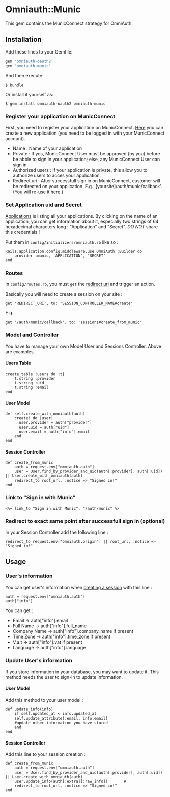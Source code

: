 # Omniauth::Munic

This gem contains the MunicConnect strategy for OmniAuth.

## Installation

Add these lines to your Gemfile:

```ruby
gem 'omniauth-oauth2'
gem 'omniauth-munic'
```

And then execute:

    $ bundle

Or install it yourself as:

    $ gem install omniauth-oauth2 omniauth-munic

### Register your application on MunicConnect

First, you need to register your application on MunicConnect. [Here](https://connect.munic.io/oauth/applications) you can create a new application (you need to be logged in with your MunicConnect account).

* Name                : Name of your application
* Private             : If yes, MunicConnect User must be approved (by you) before be abble to sign in your application; else, any MunicConnect User can sign in.
* Authorized users    : If your application is private, this allow you to authorize users to acces your application.
* Redirect uri        : After successfull sign in on MunicConnect, customer will be redirected on your application. E.g. '[yoursite]/auth/munic/callback'. (You will re-use it [here](#Routes).)

### Set Application uid and Secret
[Applications](https://connect.munic.io/oauth/applications) is listing all your applications. By clicking on the name of an application, you can get information about it, especially two strings of 64 hexadecimal characters long : "Application" and "Secret". _DO NOT_ share this credentials !

Put them in `config/initializers/omniauth.rb` like so :

    Rails.application.config.middleware.use OmniAuth::Builder do
        provider :munic, 'APPLICATION', 'SECRET'
    end

### Routes
In `config/routes.rb`, you must `get` the [redirect uri](#register-your-application-on-MunicConnect) and trigger an action.

Basically you will need to create a session on your site :

    get 'REDIRECT_URI', to: 'SESSION_CONTROLLER_NAME#create'

E.g.

    get '/auth/munic/callback', to: 'sessions#create_from_munic'


### Model and Controller

You have to manage your own Model User and Sessions Controller.
Above are examples.

#### Users Table
    create_table :users do |t|
        t.string :provider
        t.string :uid
        t.string :email
    end

#### User Model
    def self.create_with_omniauth(auth)
        create! do |user|
          user.provider = auth["provider"]
          user.uid = auth["uid"]
          user.email = auth["info"].email
        end
    end

#### Session Controller
    def create_from_munic
        auth = request.env["omniauth.auth"]
        user = User.find_by_provider_and_uid(auth[:provider], auth[:uid]) || User.create_with_omniauth(auth)
        redirect_to root_url, :notice => "Signed in!"
    end

### Link to "Sign in with Munic"
    <%= link_to "Sign in with Munic", "/auth/munic" %>


### Redirect to exact same point after successfull sign in (optional)
In your Session Controller add the following line :

    redirect_to request.env["omniauth.origin"] || root_url, :notice => "Signed in!"


## Usage

### User's information
You can get user's information when [creating a session](#Session-Controller) with this line :

    auth = request.env["omniauth.auth"]
    auth["info"]

You can get :
* Email -> auth["info"].email
* Full Name -> auth["info"].full_name
* Company Name -> auth["info"].company_name if present
* Time Zone -> auth["info"].time_zone if present
* V.a.t -> auth["info"].vat if present
* Language -> auth["info"].language

### Update User's information
If you store information in your database, you may want to update it. This method needs the user to sign-in to update information.

#### User Model
Add this method to your user model :

    def update_info(info)
        if self.updated_at < info.updated_at
        self.update_attribute(:email, info.email)
        #update other information you have stored
        end
    end

#### Session Controller
Add this line to your session creation :

    def create_from_munic
        auth = request.env["omniauth.auth"]
        user = User.find_by_provider_and_uid(auth[:provider], auth[:uid]) || User.create_with_omniauth(auth)
        user.update_info(auth[:extra][:raw_info])       #
        redirect_to root_url, :notice => "Signed in!"
    end

